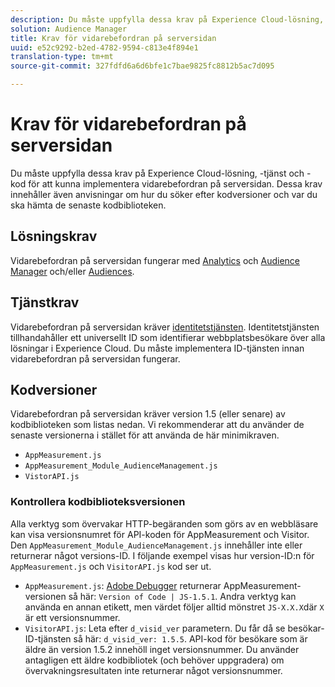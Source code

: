 ```yaml
---
description: Du måste uppfylla dessa krav på Experience Cloud-lösning, -tjänst och -kod för att kunna implementera vidarebefordran på serversidan. Dessa krav innehåller även anvisningar om hur du söker efter kodversioner och var du ska hämta de senaste kodbiblioteken.
solution: Audience Manager
title: Krav för vidarebefordran på serversidan
uuid: e52c9292-b2ed-4782-9594-c813e4f894e1
translation-type: tm+mt
source-git-commit: 327fdfd6a6d6bfe1c7bae9825fc8812b5ac7d095

---
```



# Krav för vidarebefordran på serversidan

Du måste uppfylla dessa krav på Experience Cloud-lösning, -tjänst och -kod för att kunna implementera vidarebefordran på serversidan. Dessa krav innehåller även anvisningar om hur du söker efter kodversioner och var du ska hämta de senaste kodbiblioteken.

## Lösningskrav

Vidarebefordran på serversidan fungerar med [Analytics](https://www.adobe.com/data-analytics-cloud/analytics.html) och [Audience Manager](https://www.adobe.com/data-analytics-cloud/audience-manager.html) och/eller [Audiences](https://docs.adobe.com/content/help/en/core-services/interface/audiences/audience-library.html).

## Tjänstkrav

Vidarebefordran på serversidan kräver [identitetstjänsten](https://docs.adobe.com/content/help/en/id-service/using/home.html). Identitetstjänsten tillhandahåller ett universellt ID som identifierar webbplatsbesökare över alla lösningar i Experience Cloud. Du måste implementera ID-tjänsten innan vidarebefordran på serversidan fungerar.

## Kodversioner

Vidarebefordran på serversidan kräver version 1.5 (eller senare) av kodbiblioteken som listas nedan. Vi rekommenderar att du använder de senaste versionerna i stället för att använda de här minimikraven.

* `AppMeasurement.js`
* `AppMeasurement_Module_AudienceManagement.js`
* `VistorAPI.js`

### Kontrollera kodbiblioteksversionen

Alla verktyg som övervakar HTTP-begäranden som görs av en webbläsare kan visa versionsnumret för API-koden för AppMeasurement och Visitor. Den `AppMeasurement_Module_AudienceManagement.js` innehåller inte eller returnerar något versions-ID. I följande exempel visas hur version-ID:n för `AppMeasurement.js` och `VisitorAPI.js` kod ser ut.

* `AppMeasurement.js`: [Adobe Debugger](https://docs.adobe.com/content/help/en/analytics/implementation/validate/debugger.html) returnerar AppMeasurement-versionen så här: `Version of Code | JS-1.5.1`. Andra verktyg kan använda en annan etikett, men värdet följer alltid mönstret `JS-X.X.X`där `X` är ett versionsnummer.
* `VisitorAPI.js`: Leta efter `d_visid_ver` parametern. Du får då se besökar-ID-tjänsten så här: `d_visid_ver: 1.5.5`. API-kod för besökare som är äldre än version 1.5.2 innehöll inget versionsnummer. Du använder antagligen ett äldre kodbibliotek (och behöver uppgradera) om övervakningsresultaten inte returnerar något versionsnummer.
